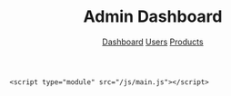 <!DOCTYPE html>
<html lang="en">
<head>
    <meta charset="UTF-8">
    <meta name="viewport" content="width=device-width, initial-scale=1.0">
    <title>Admin Dashboard - Vanilla JS SPA</title>
    <link rel="stylesheet" href="/css/style.css">
</head>
<body>
    <div id="app">
        <header>
            <h1>Admin Dashboard</h1>
            <nav>
                <a href="/" data-link>Dashboard</a>
                <a href="/users" data-link>Users</a>
                <a href="/products" data-link>Products</a>
            </nav>
        </header>
        <main id="content">
            </main>
    </div>

    <script type="module" src="/js/main.js"></script>
</body>
</html>